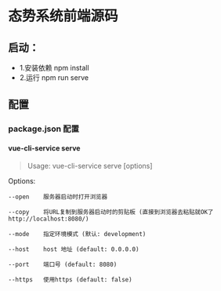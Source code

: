 # 态势系统前端源码
## 启动：
* 1.安装依赖 npm install
* 2.运行 npm run serve
## 配置
### package.json 配置
#### vue-cli-service serve 
> Usage: vue-cli-service serve [options]

Options:

    --open    服务器启动时打开浏览器

    --copy    将URL复制到服务器启动时的剪贴板 (直接到浏览器去粘贴就OK了 http://localhost:8080/)
  
    --mode    指定环境模式 (默认: development)
  
    --host    host 地址 (default: 0.0.0.0)
  
    --port    端口号 (default: 8080)
  
    --https   使用https (default: false)